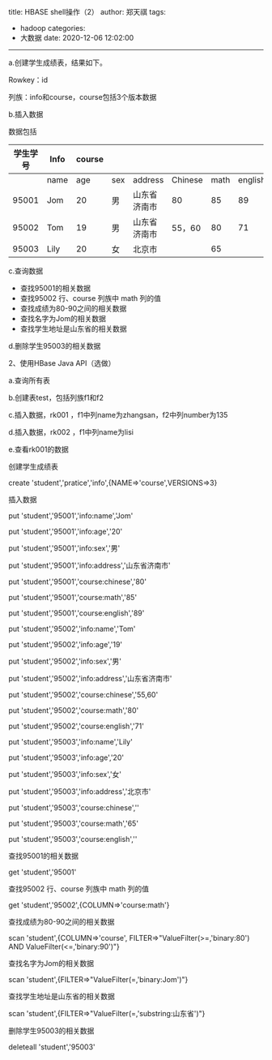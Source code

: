 title: HBASE shell操作（2）
author: 郑天祺
tags:

  - hadoop
categories:
  - 大数据
date: 2020-12-06 12:02:00

---



a.创建学生成绩表，结果如下。

Rowkey：id

列族：info和course，course包括3个版本数据

b.插入数据

数据包括

| 学生学号 | Info | course |      |              |         |      |         |
| -------- | ---- | ------ | ---- | ------------ | ------- | ---- | ------- |
|          | name | age    | sex  | address      | Chinese | math | english |
| 95001    | Jom  | 20     | 男   | 山东省济南市 | 80      | 85   | 89      |
| 95002    | Tom  | 19     | 男   | 山东省济南市 | 55，60  | 80   | 71      |
| 95003    | Lily | 20     | 女   | 北京市       |         | 65   |         |

c.查询数据

- 查找95001的相关数据
- 查找95002 行、course 列族中 math 列的值
- 查找成绩为80-90之间的相关数据
- 查找名字为Jom的相关数据
- 查找学生地址是山东省的相关数据

d.删除学生95003的相关数据

2、使用HBase Java API（选做）

a.查询所有表

b.创建表test，包括列族f1和f2

c.插入数据，rk001 ，f1中列name为zhangsan，f2中列number为135

d.插入数据，rk002 ，f1中列name为lisi

e.查看rk001的数据



创建学生成绩表 

create 'student','pratice','info',{NAME=>'course',VERSIONS=>3} 

插入数据 

put 'student','95001','info:name','Jom' 

put 'student','95001','info:age','20' 

put 'student','95001','info:sex','男' 

put 'student','95001','info:address','山东省济南市' 

put 'student','95001','course:chinese','80' 

put 'student','95001','course:math','85' 

put 'student','95001','course:english','89' 

 

put 'student','95002','info:name','Tom' 

put 'student','95002','info:age','19' 

put 'student','95002','info:sex','男' 

put 'student','95002','info:address','山东省济南市' 

put 'student','95002','course:chinese','55,60' 

put 'student','95002','course:math','80' 

put 'student','95002','course:english','71' 

 

put 'student','95003','info:name','Lily' 

put 'student','95003','info:age','20' 

put 'student','95003','info:sex','女' 

put 'student','95003','info:address','北京市' 

put 'student','95003','course:chinese','' 

put 'student','95003','course:math','65' 

put 'student','95003','course:english','' 



查找95001的相关数据

get 'student','95001' 



查找95002 行、course 列族中 math 列的值 

get 'student','95002',{COLUMN=>'course:math'} 



查找成绩为80-90之间的相关数据 

scan 'student',{COLUMN=>'course', FILTER=>"ValueFilter(>=,'binary:80') AND ValueFilter(<=,'binary:90')"}



查找名字为Jom的相关数据 

scan 'student',{FILTER=>"ValueFilter(=,'binary:Jom')"} 



查找学生地址是山东省的相关数据

scan 'student',{FILTER=>"ValueFilter(=,'substring:山东省')"} 



删除学生95003的相关数据

deleteall 'student','95003' 